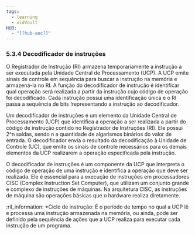 ```yaml
---
tags:
  - learning
  - oldVoult
HUB:
  - "[[hub-aoc]]"
---
```

### 5.3.4 Decodificador de instruções

O Registrador de Instrução (RI) armazena temporariamente a instrução a ser executada pela Unidade Central de Processamento (UCP). A UCP emite sinais de controle em sequência para buscar a instrução na memória e armazená-la no RI. A função do decodificador de instrução é identificar qual operação será realizada a partir da instrução cujo código de operação foi decodificado. Cada instrução possui uma identificação única e o RI passa a sequência de bits !representando a instrução ao decodificador.



Um decodificador de instruções é um elemento da Unidade Central de Processamento (UCP) que identifica a operação a ser realizada a partir do código de instrução contido no Registrador de Instruções (RI). Ele possui 2^n saídas, sendo n a quantidade de algarismos binários do valor de entrada. O decodificador envia o resultado da decodificação à Unidade de Controle (UC), que emite os sinais de controle necessários para os demais elementos da UCP realizarem a operação especificada pela instrução.

O decodificador de instruções é um componente da UCP que interpreta o código de operação de uma instrução e identifica a operação que deve ser realizada. Ele é essencial para a execução de instruções em processadores CISC (Complex Instruction Set Computer), que utilizam um conjunto grande e complexo de instruções de máquinas. Na arquitetura CISC, as instruções de máquina são operações básicas que o hardware realiza diretamente.

:ril_information:
*Ciclo de instrução: É o período de tempo no qual a UCP lê e processa uma instrução armazenada na memória, ou ainda, pode ser definido pela sequência de ações que a UCP realiza para executar cada instrução de um programa.